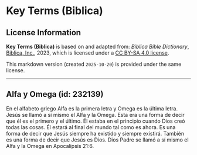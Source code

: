 # Key Terms (Biblica)

## License Information

**Key Terms (Biblica)** is based on and adapted from: _Biblica Bible Dictionary_, [Biblica, Inc.](https://www.biblica.com/), 2023, which is licensed under a [CC BY-SA 4.0 license](https://creativecommons.org/licenses/by-sa/4.0/legalcode.en).

This markdown version (created `2025-10-20`) is provided under the same license.



--------------------------------

## Alfa y Omega (id: 232139)

En el alfabeto griego Alfa es la primera letra y Omega es la última letra. Jesús se llamó a sí mismo el Alfa y la Omega. Esta era una forma de decir que él es el primero y el último. Él estaba en el principio cuando Dios creó todas las cosas. Él estará al final del mundo tal como es ahora. Es una forma de decir que Jesús siempre ha existido y siempre existirá. También es una forma de decir que Jesús es Dios. Dios Padre se llamó a sí mismo el Alfa y la Omega en Apocalipsis 21:6\.


